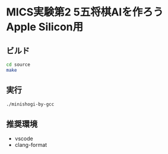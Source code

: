 # MICS実験第2 5五将棋AIを作ろう Apple Silicon用

## ビルド

```bash
cd source
make
```

## 実行

```bash
./minishogi-by-gcc
```

## 推奨環境

- vscode
- clang-format
